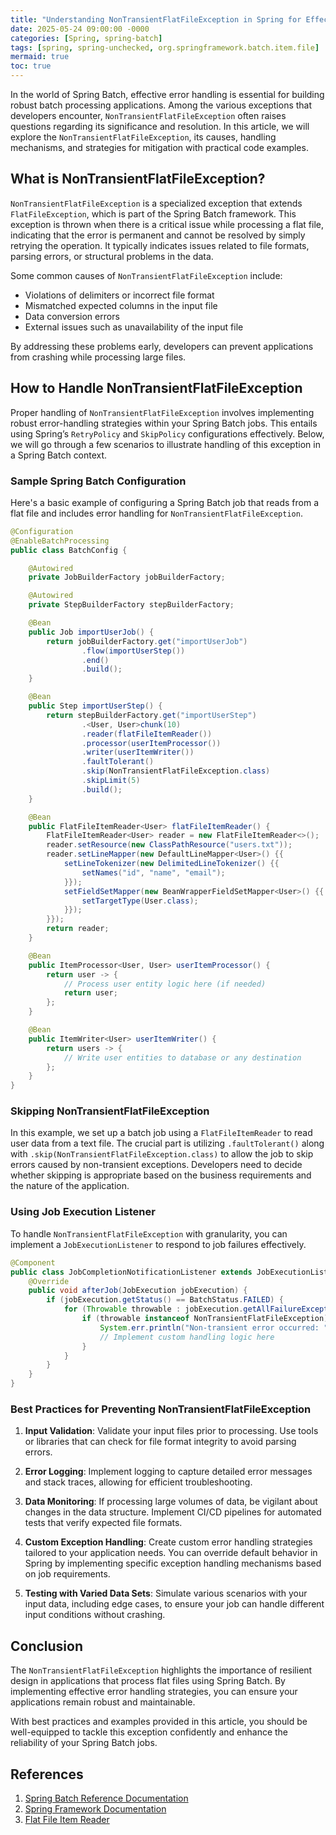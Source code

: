 ```yaml
---
title: "Understanding NonTransientFlatFileException in Spring for Effective Error Handling"
date: 2025-05-24 09:00:00 -0000
categories: [Spring, spring-batch]
tags: [spring, spring-unchecked, org.springframework.batch.item.file]
mermaid: true
toc: true
---
```



In the world of Spring Batch, effective error handling is essential for building robust batch processing applications. Among the various exceptions that developers encounter, `NonTransientFlatFileException` often raises questions regarding its significance and resolution. In this article, we will explore the `NonTransientFlatFileException`, its causes, handling mechanisms, and strategies for mitigation with practical code examples.

## What is NonTransientFlatFileException?

`NonTransientFlatFileException` is a specialized exception that extends `FlatFileException`, which is part of the Spring Batch framework. This exception is thrown when there is a critical issue while processing a flat file, indicating that the error is permanent and cannot be resolved by simply retrying the operation. It typically indicates issues related to file formats, parsing errors, or structural problems in the data.

Some common causes of `NonTransientFlatFileException` include:

- Violations of delimiters or incorrect file format
- Mismatched expected columns in the input file
- Data conversion errors
- External issues such as unavailability of the input file

By addressing these problems early, developers can prevent applications from crashing while processing large files.

## How to Handle NonTransientFlatFileException

Proper handling of `NonTransientFlatFileException` involves implementing robust error-handling strategies within your Spring Batch jobs. This entails using Spring’s `RetryPolicy` and `SkipPolicy` configurations effectively. Below, we will go through a few scenarios to illustrate handling of this exception in a Spring Batch context.

### Sample Spring Batch Configuration

Here's a basic example of configuring a Spring Batch job that reads from a flat file and includes error handling for `NonTransientFlatFileException`.

```java
@Configuration
@EnableBatchProcessing
public class BatchConfig {

    @Autowired
    private JobBuilderFactory jobBuilderFactory;

    @Autowired
    private StepBuilderFactory stepBuilderFactory;

    @Bean
    public Job importUserJob() {
        return jobBuilderFactory.get("importUserJob")
                .flow(importUserStep())
                .end()
                .build();
    }

    @Bean
    public Step importUserStep() {
        return stepBuilderFactory.get("importUserStep")
                .<User, User>chunk(10)
                .reader(flatFileItemReader())
                .processor(userItemProcessor())
                .writer(userItemWriter())
                .faultTolerant()
                .skip(NonTransientFlatFileException.class)
                .skipLimit(5)
                .build();
    }

    @Bean
    public FlatFileItemReader<User> flatFileItemReader() {
        FlatFileItemReader<User> reader = new FlatFileItemReader<>();
        reader.setResource(new ClassPathResource("users.txt"));
        reader.setLineMapper(new DefaultLineMapper<User>() {{
            setLineTokenizer(new DelimitedLineTokenizer() {{
                setNames("id", "name", "email");
            }});
            setFieldSetMapper(new BeanWrapperFieldSetMapper<User>() {{
                setTargetType(User.class);
            }});
        }});
        return reader;
    }

    @Bean
    public ItemProcessor<User, User> userItemProcessor() {
        return user -> {
            // Process user entity logic here (if needed)
            return user;
        };
    }

    @Bean
    public ItemWriter<User> userItemWriter() {
        return users -> {
            // Write user entities to database or any destination
        };
    }
}
```

### Skipping NonTransientFlatFileException

In this example, we set up a batch job using a `FlatFileItemReader` to read user data from a text file. The crucial part is utilizing `.faultTolerant()` along with `.skip(NonTransientFlatFileException.class)` to allow the job to skip errors caused by non-transient exceptions. Developers need to decide whether skipping is appropriate based on the business requirements and the nature of the application.

### Using Job Execution Listener

To handle `NonTransientFlatFileException` with granularity, you can implement a `JobExecutionListener` to respond to job failures effectively.

```java
@Component
public class JobCompletionNotificationListener extends JobExecutionListenerSupport {
    @Override
    public void afterJob(JobExecution jobExecution) {
        if (jobExecution.getStatus() == BatchStatus.FAILED) {
            for (Throwable throwable : jobExecution.getAllFailureExceptions()) {
                if (throwable instanceof NonTransientFlatFileException) {
                    System.err.println("Non-transient error occurred: " + throwable.getMessage());
                    // Implement custom handling logic here
                }
            }
        }
    }
}
```

### Best Practices for Preventing NonTransientFlatFileException

1. **Input Validation**: Validate your input files prior to processing. Use tools or libraries that can check for file format integrity to avoid parsing errors.

2. **Error Logging**: Implement logging to capture detailed error messages and stack traces, allowing for efficient troubleshooting.

3. **Data Monitoring**: If processing large volumes of data, be vigilant about changes in the data structure. Implement CI/CD pipelines for automated tests that verify expected file formats.

4. **Custom Exception Handling**: Create custom error handling strategies tailored to your application needs. You can override default behavior in Spring by implementing specific exception handling mechanisms based on job requirements.

5. **Testing with Varied Data Sets**: Simulate various scenarios with your input data, including edge cases, to ensure your job can handle different input conditions without crashing.

## Conclusion

The `NonTransientFlatFileException` highlights the importance of resilient design in applications that process flat files using Spring Batch. By implementing effective error handling strategies, you can ensure your applications remain robust and maintainable.

With best practices and examples provided in this article, you should be well-equipped to tackle this exception confidently and enhance the reliability of your Spring Batch jobs.

## References

1. [Spring Batch Reference Documentation](https://docs.spring.io/spring-batch/docs/current/reference/html/)
2. [Spring Framework Documentation](https://docs.spring.io/spring-framework/docs/current/reference/html/)
3. [Flat File Item Reader](https://docs.spring.io/spring-batch/docs/current/reference/html/spring-batch.html#flatFileItemReader)